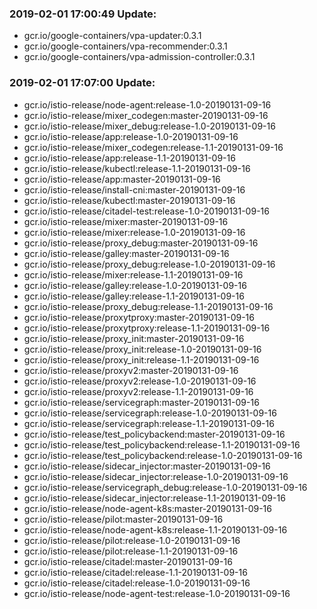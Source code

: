 ### 2019-02-01 17:00:49 Update:

- gcr.io/google-containers/vpa-updater:0.3.1
- gcr.io/google-containers/vpa-recommender:0.3.1
- gcr.io/google-containers/vpa-admission-controller:0.3.1
### 2019-02-01 17:07:00 Update:

- gcr.io/istio-release/node-agent:release-1.0-20190131-09-16
- gcr.io/istio-release/mixer_codegen:master-20190131-09-16
- gcr.io/istio-release/mixer_debug:release-1.0-20190131-09-16
- gcr.io/istio-release/app:release-1.0-20190131-09-16
- gcr.io/istio-release/mixer_codegen:release-1.1-20190131-09-16
- gcr.io/istio-release/app:release-1.1-20190131-09-16
- gcr.io/istio-release/kubectl:release-1.1-20190131-09-16
- gcr.io/istio-release/app:master-20190131-09-16
- gcr.io/istio-release/install-cni:master-20190131-09-16
- gcr.io/istio-release/kubectl:master-20190131-09-16
- gcr.io/istio-release/citadel-test:release-1.0-20190131-09-16
- gcr.io/istio-release/mixer:master-20190131-09-16
- gcr.io/istio-release/mixer:release-1.0-20190131-09-16
- gcr.io/istio-release/proxy_debug:master-20190131-09-16
- gcr.io/istio-release/galley:master-20190131-09-16
- gcr.io/istio-release/proxy_debug:release-1.0-20190131-09-16
- gcr.io/istio-release/mixer:release-1.1-20190131-09-16
- gcr.io/istio-release/galley:release-1.0-20190131-09-16
- gcr.io/istio-release/galley:release-1.1-20190131-09-16
- gcr.io/istio-release/proxy_debug:release-1.1-20190131-09-16
- gcr.io/istio-release/proxytproxy:master-20190131-09-16
- gcr.io/istio-release/proxytproxy:release-1.1-20190131-09-16
- gcr.io/istio-release/proxy_init:master-20190131-09-16
- gcr.io/istio-release/proxy_init:release-1.0-20190131-09-16
- gcr.io/istio-release/proxy_init:release-1.1-20190131-09-16
- gcr.io/istio-release/proxyv2:master-20190131-09-16
- gcr.io/istio-release/proxyv2:release-1.0-20190131-09-16
- gcr.io/istio-release/proxyv2:release-1.1-20190131-09-16
- gcr.io/istio-release/servicegraph:master-20190131-09-16
- gcr.io/istio-release/servicegraph:release-1.0-20190131-09-16
- gcr.io/istio-release/servicegraph:release-1.1-20190131-09-16
- gcr.io/istio-release/test_policybackend:master-20190131-09-16
- gcr.io/istio-release/test_policybackend:release-1.1-20190131-09-16
- gcr.io/istio-release/test_policybackend:release-1.0-20190131-09-16
- gcr.io/istio-release/sidecar_injector:master-20190131-09-16
- gcr.io/istio-release/sidecar_injector:release-1.0-20190131-09-16
- gcr.io/istio-release/servicegraph_debug:release-1.0-20190131-09-16
- gcr.io/istio-release/sidecar_injector:release-1.1-20190131-09-16
- gcr.io/istio-release/node-agent-k8s:master-20190131-09-16
- gcr.io/istio-release/pilot:master-20190131-09-16
- gcr.io/istio-release/node-agent-k8s:release-1.1-20190131-09-16
- gcr.io/istio-release/pilot:release-1.0-20190131-09-16
- gcr.io/istio-release/pilot:release-1.1-20190131-09-16
- gcr.io/istio-release/citadel:master-20190131-09-16
- gcr.io/istio-release/citadel:release-1.1-20190131-09-16
- gcr.io/istio-release/citadel:release-1.0-20190131-09-16
- gcr.io/istio-release/node-agent-test:release-1.0-20190131-09-16
